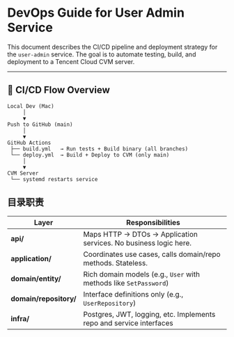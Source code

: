 # DevOps Guide for User Admin Service

This document describes the CI/CD pipeline and deployment strategy for the `user-admin` service. The goal is to automate testing, build, and deployment to a Tencent Cloud CVM server.

---

## 🔁 CI/CD Flow Overview

```plaintext
Local Dev (Mac)
     │
     ▼
Push to GitHub (main)
     │
     ▼
GitHub Actions
 ├── build.yml   → Run tests + Build binary (all branches)
 └── deploy.yml  → Build + Deploy to CVM (only main)
     │
     ▼
CVM Server
 └── systemd restarts service
```

## 目录职责

| Layer                  | Responsibilities                                                    |
|------------------------|---------------------------------------------------------------------|
| **api/**               | Maps HTTP → DTOs → Application services. No business logic here.    |
| **application/**       | Coordinates use cases, calls domain/repo methods. Stateless.        |
| **domain/entity/**     | Rich domain models (e.g., `User` with methods like `SetPassword`)   |
| **domain/repository/** | Interface definitions only (e.g., `UserRepository`)                 |
| **infra/**             | Postgres, JWT, logging, etc. Implements repo and service interfaces |
